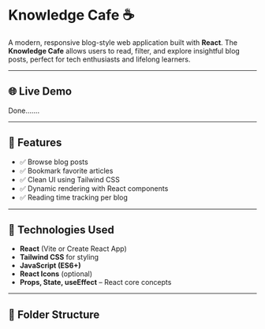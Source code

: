 # Knowledge Cafe ☕️

A modern, responsive blog-style web application built with **React**. The **Knowledge Cafe** allows users to read, filter, and explore insightful blog posts, perfect for tech enthusiasts and lifelong learners.

---

## 🌐 Live Demo
Done.......


---

## 🧠 Features

- ✅ Browse blog posts
- ✅ Bookmark favorite articles
- ✅ Clean UI using Tailwind CSS
- ✅ Dynamic rendering with React components
- ✅ Reading time tracking per blog

---

## 🚀 Technologies Used

- **React** (Vite or Create React App)
- **Tailwind CSS** for styling
- **JavaScript (ES6+)**
- **React Icons** (optional)
- **Props, State, useEffect** – React core concepts

---

## 📁 Folder Structure

